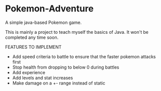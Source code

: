 # Pokemon-Adventure
A simple java-based Pokemon game.

This is mainly a project to teach myself the basics of Java. It won't be completed any time soon.

FEATURES TO IMPLEMENT
- Add speed criteria to battle to ensure that the faster pokemon attacks first
- Stop health from dropping to below 0 during battles
- Add experience
- Add levels and stat increases
- Make damage on a +- range instead of static